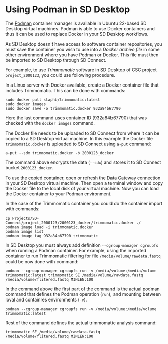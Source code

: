 # Using Podman in SD Desktop

The [Podman](https://podman.io/) container manager is available in Ubuntu 22-based SD Desktop virtual machines.
Podman is able to use Docker containers and thus it can be used to replace Docker in your SD Desktop workflows.

As SD Desktop doesn't have access to software container repositories, 
you must save the container you wish to use into a _Docker archive file_ in some other environment where you have Podman or Docker.
This file must then be imported to SD Desktop through SD Connect.

For example, to use _Trimmomatic_ software in SD Desktop of CSC project `project_2000123`, you could use following procedure.

In a Linux server with Docker available, create a Docker container file that includes Trimmomatic.
This can be done with commands:

```text
sudo docker pull staphb/trimmomatic:latest
sudo docker images
sudo docker save -o trimmomatic.docker 932a84b67790
```

Here the last command uses container ID (932a84b67790) that was checked with the `docker images` command.

The Docker file needs to be uploaded to SD Connect from where it can be copied to a SD Desktop virtual machine.
In this example the Docker file `trimmomatic.docker` is uploaded to SD Connect using `a-put` command:

```text
a-put --sdx trimmomatic.docker -b 2000123_docker  
```
The command above encrypts the data (`--sdx`) and stores it to SD Connect bucket `2000123_docker`.

To use the copied container, open or refresh the Data Gateway connection in your SD Desktop virtual machine. Then open a terminal window and copy the Docker file to the local disk of your virtual machine. Now you can load the Docker container to your Podman environment. 

In the case of the Trimmomatic container you could do the container import with commands:

```text
cp Projects/SD-Connect/project_2000123/2000123_docker/trimmomatic.docker ./
podman image load -i trimmomatic.docker
podman image list 
podman image tag 932a84b67790 trimmomatic
```

In SD Desktop you must always add definition `--cgroup-manager cgroupfs` when running a Podman container.
For example, using the imported container to run Trimmomatic filtering for file `/media/volume/rawdata.fastq` could be now done
with command: 
 
```text
podman --cgroup-manager cgroupfs run -v /media/volume:/media/volume trimmomatic:latest trimmomatic SE /media/volume/rawdata.fastq  /media/volume/flitered.fastq MINLEN:100
```

In the command above the first part of the command is the actual podman command that defines the Podman operation (`run`), and mounting between loval and containres environments (`-v`).

```text
podman --cgroup-manager cgroupfs run -v /media/volume:/media/volume trimmomatic:latest
```

Rest of the command defines the actual trimmomatic analysis command:

```text
trimmomatic SE /media/volume/rawdata.fastq  /media/volume/flitered.fastq MINLEN:100
```
